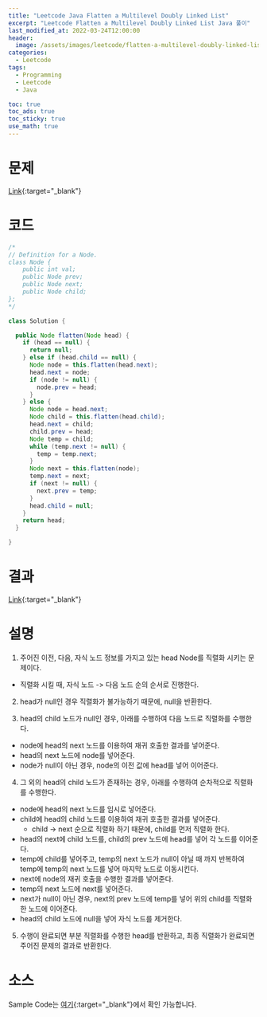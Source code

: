 ```yaml
---
title: "Leetcode Java Flatten a Multilevel Doubly Linked List"
excerpt: "Leetcode Flatten a Multilevel Doubly Linked List Java 풀이"
last_modified_at: 2022-03-24T12:00:00
header:
  image: /assets/images/leetcode/flatten-a-multilevel-doubly-linked-list.png
categories:
  - Leetcode
tags:
  - Programming
  - Leetcode
  - Java

toc: true
toc_ads: true
toc_sticky: true
use_math: true
---
```

# 문제
[Link](https://leetcode.com/problems/flatten-a-multilevel-doubly-linked-list/){:target="_blank"}

# 코드
```java
/*
// Definition for a Node.
class Node {
    public int val;
    public Node prev;
    public Node next;
    public Node child;
};
*/

class Solution {

  public Node flatten(Node head) {
    if (head == null) {
      return null;
    } else if (head.child == null) {
      Node node = this.flatten(head.next);
      head.next = node;
      if (node != null) {
        node.prev = head;
      }
    } else {
      Node node = head.next;
      Node child = this.flatten(head.child);
      head.next = child;
      child.prev = head;
      Node temp = child;
      while (temp.next != null) {
        temp = temp.next;
      }
      Node next = this.flatten(node);
      temp.next = next;
      if (next != null) {
        next.prev = temp;
      }
      head.child = null;
    }
    return head;
  }

}
```

# 결과
[Link](https://leetcode.com/submissions/detail/666035942/){:target="_blank"}

# 설명
1. 주어진 이전, 다음, 자식 노드 정보를 가지고 있는 head Node를 직렬화 시키는 문제이다.
- 직렬화 시킬 때, 자식 노드 -> 다음 노드 순의 순서로 진행한다.

2. head가 null인 경우 직렬화가 불가능하기 때문에, null을 반환한다.

3. head의 child 노드가 null인 경우, 아래를 수행하여 다음 노드로 직렬화를 수행한다.
- node에 head의 next 노드를 이용하여 재귀 호출한 결과를 넣어준다.
- head의 next 노드에 node를 넣어준다.
- node가 null이 아닌 경우, node의 이전 값에 head를 넣어 이어준다.

4. 그 외의 head의 child 노드가 존재하는 경우, 아래를 수행하여 순차적으로 직렬화를 수행한다.
- node에 head의 next 노드를 임시로 넣어준다.
- child에 head의 child 노드를 이용하여 재귀 호출한 결과를 넣어준다.
  - child -> next 순으로 직렬화 하기 때문에, child를 먼저 직렬화 한다.
- head의 next에 child 노드를, child의 prev 노드에 head를 넣어 각 노드를 이어준다.
- temp에 child를 넣어주고, temp의 next 노드가 null이 아닐 때 까지 반복하여 temp에 temp의 next 노드를 넣어 마지막 노드로 이동시킨다.
- next에 node의 재귀 호출을 수행한 결과를 넣어준다.
- temp의 next 노드에 next를 넣어준다.
- next가 null이 아닌 경우, next의 prev 노드에 temp를 넣어 위의 child를 직렬화 한 노드에 이어준다.
- head의 child 노드에 null을 넣어 자식 노드를 제거한다.

5. 수행이 완료되면 부분 직렬화를 수행한 head를 반환하고, 최종 직렬화가 완료되면 주어진 문제의 결과로 반환한다.

# 소스
Sample Code는 [여기](https://github.com/GracefulSoul/leetcode/blob/master/src/main/java/gracefulsoul/problems/FlattenAMultilevelDoublyLinkedList.java){:target="_blank"}에서 확인 가능합니다.